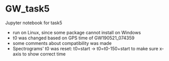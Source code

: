 # GW_task5
Jupyter notebook for task5

- run on Linux, since some package cannot install on Windows
- t0 was changed based on GPS time of GW190521_074359
- some comments about compatibility was made
- Spectrograms' t0 was reset: t0=start -> t0=t0-150+start to make sure x-axis to show correct time
